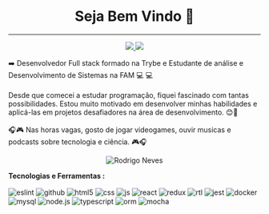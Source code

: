 <h1 align="center"> Seja Bem Vindo 🙂 </h1>
<hr />

<p align="center">
  <a href="https://www.linkedin.com/in/rodrineves" alt="Linkedin">
  <img src="https://img.shields.io/badge/-Linkedin-0e76a8?style=flat-square&logo=Linkedin&logoColor=white&link=https://www.linkedin.com/in/rodrineves" />
</a>
<a href="mailto:rnevesdemello@gmail.com" alt="Gmail">
  <img src="https://img.shields.io/badge/-Gmail-FF0000?style=flat-square&labelColor=FF0000&logo=gmail&logoColor=white&link=mailto:rnevesdemello@gmail.com" />
</a>

  </a>

<p > ➡️ Desenvolvedor Full stack formado na Trybe e Estudante de análise e Desenvolvimento de Sistemas na FAM
 💻 💻
<br />
<br />
Desde que comecei a estudar programação, fiquei fascinado com tantas possibilidades. Estou muito motivado em desenvolver minhas habilidades e aplicá-las em projetos desafiadores na área de desenvolvimento. 😊🚀
<br />

<br />  
 🎧🎮 Nas horas vagas, gosto de jogar videogames, ouvir musicas e podcasts sobre tecnologia e ciência. 🎮🎧
</p>


</p>
 <div align="center">
  <img src="https://github-readme-stats.vercel.app/api/top-langs/?username=rodri-melo&layout=compact&theme=graywhite&title_color=268bd2" alt="Rodrigo Neves" />
</div>


**Tecnologias e Ferramentas :**  

<div style="display: inline_block" >
  <img align="center" alt="eslint" src="https://img.shields.io/badge/ESLint-4B32C3?style=for-the-badge&logo=eslint&logoColor=white" />
  <img align="center" alt="github" src="https://img.shields.io/badge/GitHub-181717?style=for-the-badge&logo=github&logoColor=white" />
  <img align="center" alt="html5" src="https://img.shields.io/badge/HTML5-E34F26?style=for-the-badge&logo=html5&logoColor=white" />
  <img align="center" alt="css" src="https://img.shields.io/badge/CSS3-1572B6?style=for-the-badge&logo=css3&logoColor=white" />
  <img align="center" alt="js" src="https://img.shields.io/badge/JavaScript-F7DF1E?style=for-the-badge&logo=javascript&logoColor=black" />
  <img align="center" alt="react" src="https://img.shields.io/badge/React-20232A?style=for-the-badge&logo=react&logoColor=61DAFB" />
  <img align="center" alt="redux" src="https://img.shields.io/badge/Redux-764ABC?style=for-the-badge&logo=redux&logoColor=white" />
  <img align="center" alt="rtl" src="https://img.shields.io/badge/RTL-FFD600?style=for-the-badge&logo=RTL&logoColor=black" />
  <img align="center" alt="jest" src="https://img.shields.io/badge/Jest-C21325?style=for-the-badge&logo=jest&logoColor=white" />
  <img align="center" alt="docker" src="https://img.shields.io/badge/Docker-2496ED?style=for-the-badge&logo=docker&logoColor=white" />
  <img align="center" alt="mysql" src="https://img.shields.io/badge/MySQL-00000F?style=for-the-badge&logo=mysql&logoColor=white" />
  <img align="center" alt="node.js" src="https://img.shields.io/badge/Node.js-43853D?style=for-the-badge&logo=node.js&logoColor=white" />
  <img align="center" alt="typescript" src="https://img.shields.io/badge/TypeScript-3178C6?style=for-the-badge&logo=typescript&logoColor=white" />
  <img align="center" alt="orm" src="https://img.shields.io/badge/ORM-F80046?style=for-the-badge&logo=orm&logoColor=white" />
  <img align="center" alt="mocha" src="https://img.shields.io/badge/Mocha-8D6748?style=for-the-badge&logo=mocha&logoColor=white" />


</div><br/>
</p>

